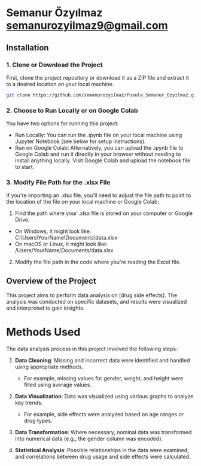 # Semanur Özyılmaz semanurozyilmaz9@gmail.com

## Installation

### 1. Clone or Download the Project
First, clone the project repository or download it as a ZIP file and extract it to a desired location on your local machine.

```bash
git clone https://github.com/semanurozyilmaz/Pusula_Semanur_Ozyilmaz.git
```

### 2. Choose to Run Locally or on Google Colab
You have two options for running this project:

- Run Locally: You can run the .ipynb file on your local machine using Jupyter Notebook (see below for setup instructions).
- Run on Google Colab: Alternatively, you can upload the .ipynb file to Google Colab and run it directly in your browser without needing to install anything locally. Visit Google Colab and upload the notebook file to start.

### 3. Modify File Path for the .xlsx File
If you're importing an .xlsx file, you'll need to adjust the file path to point to the location of the file on your local machine or Google Colab:

1. Find the path where your .xlsx file is stored on your computer or Google Drive.

- On Windows, it might look like: C:\Users\YourName\Documents\data.xlsx
- On macOS or Linux, it might look like: /Users/YourName/Documents/data.xlsx

2. Modify the file path in the code where you're reading the Excel file.

## Overview of the Project

This project aims to perform data analysis on [drug side effects]. The analysis was conducted on specific datasets, and results were visualized and interpreted to gain insights.

# Methods Used

The data analysis process in this project involved the following steps:

1. **Data Cleaning**: Missing and incorrect data were identified and handled using appropriate methods.
   - For example, missing values for gender, weight, and height were filled using average values.
   
2. **Data Visualization**: Data was visualized using various graphs to analyze key trends.
   - For example, side effects were analyzed based on age ranges or drug types.

3. **Data Transformation**: Where necessary, nominal data was transformed into numerical data (e.g., the gender column was encoded).

4. **Statistical Analysis**: Possible relationships in the data were examined, and correlations between drug usage and side effects were calculated.
